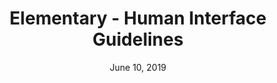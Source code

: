 ---
date: June 10, 2019
title: Elementary - Human Interface Guidelines
company: Elementary
link: https://elementary.io/en/docs/human-interface-guidelines
image: images/systems/elementary.jpg
description: These guidelines are designed to help developers and designers create a beautifully consistent experience on the elementary OS desktop. They were written for interface designers, graphic artists and software developers who will be working on elementary OS.

---